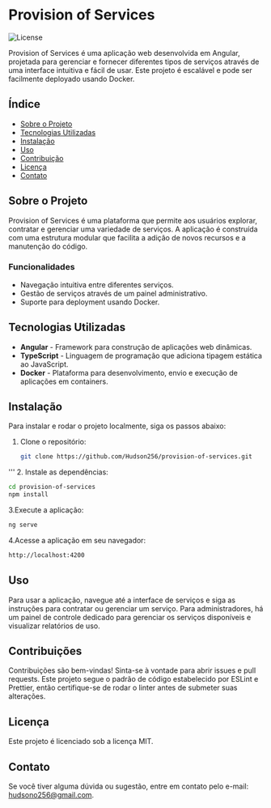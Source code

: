 # Provision of Services

![License](https://img.shields.io/badge/license-MIT-blue.svg)

Provision of Services é uma aplicação web desenvolvida em Angular, projetada para gerenciar e fornecer diferentes tipos de serviços através de uma interface intuitiva e fácil de usar. Este projeto é escalável e pode ser facilmente deployado usando Docker.

## Índice

- [Sobre o Projeto](#sobre-o-projeto)
- [Tecnologias Utilizadas](#tecnologias-utilizadas)
- [Instalação](#instalação)
- [Uso](#uso)
- [Contribuição](#contribuição)
- [Licença](#licença)
- [Contato](#contato)

## Sobre o Projeto

Provision of Services é uma plataforma que permite aos usuários explorar, contratar e gerenciar uma variedade de serviços. A aplicação é construída com uma estrutura modular que facilita a adição de novos recursos e a manutenção do código.

### Funcionalidades

- Navegação intuitiva entre diferentes serviços.
- Gestão de serviços através de um painel administrativo.
- Suporte para deployment usando Docker.

## Tecnologias Utilizadas

- **Angular** - Framework para construção de aplicações web dinâmicas.
- **TypeScript** - Linguagem de programação que adiciona tipagem estática ao JavaScript.
- **Docker** - Plataforma para desenvolvimento, envio e execução de aplicações em containers.

## Instalação

Para instalar e rodar o projeto localmente, siga os passos abaixo:

1. Clone o repositório:
   ```bash
   git clone https://github.com/Hudson256/provision-of-services.git
'''
2. Instale as dependências:

```bash
cd provision-of-services
npm install
```

3.Execute a aplicação:
```bash
ng serve
```
4.Acesse a aplicação em seu navegador:

```bash
http://localhost:4200
```
## Uso
Para usar a aplicação, navegue até a interface de serviços e siga as instruções para contratar ou gerenciar um serviço. Para administradores, há um painel de controle dedicado para gerenciar os serviços disponíveis e visualizar relatórios de uso.

## Contribuições
Contribuições são bem-vindas! Sinta-se à vontade para abrir issues e pull requests. Este projeto segue o padrão de código estabelecido por ESLint e Prettier, então certifique-se de rodar o linter antes de submeter suas alterações.

## Licença
Este projeto é licenciado sob a licença MIT.

## Contato
Se você tiver alguma dúvida ou sugestão, entre em contato pelo e-mail: hudsono256@gmail.com.

